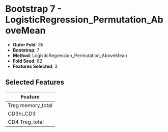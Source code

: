 # Bootstrap 7 - LogisticRegression_Permutation_AboveMean

- **Outer Fold**: 35
- **Bootstrap**: 7
- **Method**: LogisticRegression_Permutation_AboveMean
- **Fold Seed**: 82
- **Features Selected**: 3

## Selected Features

| Feature |
|---------|
| Treg memory_total |
| CD3hi_CD3 |
| CD4 Treg_total |

